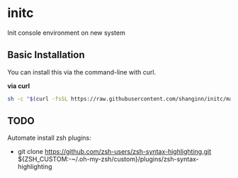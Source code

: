 # initc
Init console environment on new system

## Basic Installation

You can install this via the command-line with curl.

**via curl**

```bash
sh -c "$(curl -fsSL https://raw.githubusercontent.com/shanginn/initc/master/tools/install.sh)"
```

## TODO

Automate install zsh plugins:
* git clone https://github.com/zsh-users/zsh-syntax-highlighting.git ${ZSH_CUSTOM:-~/.oh-my-zsh/custom}/plugins/zsh-syntax-highlighting
